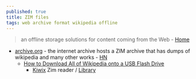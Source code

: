 ```yaml
---
published: true
title: ZIM files
tags: web archive format wikipedia offline
---
```

> an offline storage solutions for content coming from the Web - [Home](https://www.openzim.org/wiki/OpenZIM)

- [archive.org](https://archive.org/details/zimarchive) - the internet archive hosts a ZIM archive that has dumps of wikipedia and many other works - [HN](https://news.ycombinator.com/item?id=33117184)
	- [How to Download All of Wikipedia onto a USB Flash Drive](https://news.ycombinator.com/item?id=33114107)
    	- [Kiwix](https://www.kiwix.org/en/download/) Zim reader / [Library](https://library.kiwix.org/?lang=eng)
        	